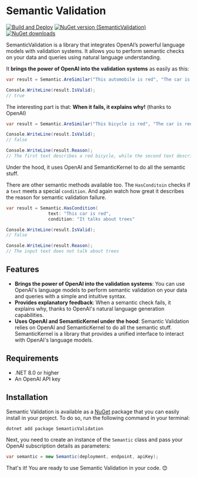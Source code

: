 # Semantic Validation
[![Build and Deploy](https://github.com/mehrandvd/SemanticValidation/actions/workflows/build.yml/badge.svg)](https://github.com/mehrandvd/SemanticValidation/actions/workflows/build.yml)
[![NuGet version (SemanticValidation)](https://img.shields.io/nuget/v/SemanticValidation.svg?style=flat)](https://www.nuget.org/packages/SemanticValidation/)
[![NuGet downloads](https://img.shields.io/nuget/dt/SemanticValidation.svg?style=flat)](https://www.nuget.org/packages/SemanticValidation)

SemanticValidation is a library that integrates OpenAI’s powerful language models with validation systems. It allows you to perform semantic checks on your data and queries using natural language understanding.

It **brings the power of OpenAI into the validation systems** as easily as this:
```csharp
var result = Semantic.AreSimilar("This automobile is red", "The car is red");

Console.WriteLine(result.IsValid);
// true
```
The interesting part is that: **When it fails, it explains why!** (thanks to OpenAI)
```csharp
var result = Semantic.AreSimilar("This bicycle is red", "The car is red");

Console.WriteLine(result.IsValid);
// false

Console.WriteLine(result.Reason);
// The first text describes a red bicycle, while the second text describes a red car. They are not semantically equivalent.
```
Under the hood, it uses OpenAI and SemanticKernel to do all the semantic stuff.

There are other semantic methods available too. The `HasConditoin` checks if a `text` meets a special `condition`. And again watch how 
great it describes the reason for semantic validation failure.
```csharp
var result = Semantic.HasCondition(
                text: "This car is red",
                condition: "It talks about trees"

Console.WriteLine(result.IsValid);
// false

Console.WriteLine(result.Reason);
// The input text does not talk about trees
```

## Features
- **Brings the power of OpenAI into the validation systems**: You can use OpenAI's language models to perform semantic validation on your data and queries with a simple and intuitive syntax.
- **Provides explanatory feedback**: When a semantic check fails, it explains why, thanks to OpenAI's natural language generation capabilities.
- **Uses OpenAI and SemanticKernel under the hood**: Semantic Validation relies on OpenAI and SemanticKernel to do all the semantic stuff. SemanticKernel is a library that provides a unified interface to interact with OpenAI's language models.

## Requirements
- .NET 8.0 or higher
- An OpenAI API key


## Installation
Semantic Validation is available as a [NuGet](https://www.nuget.org/packages/SemanticValidation) package that you can easily install in your project. To do so, run the following command in your terminal:
```bash
dotnet add package SemanticValidation
```

Next, you need to create an instance of the `Semantic` class and pass your OpenAI subscription details as parameters:
```csharp
var semantic = new Semantic(deployment, endpoint, apiKey);
```
That's it! You are ready to use Semantic Validation in your code. 😊
